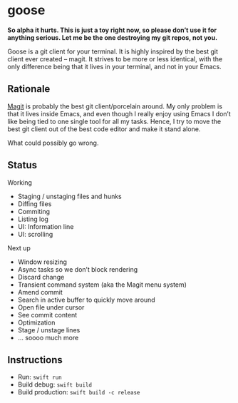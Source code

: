 # goose

**So alpha it hurts. This is just a toy right now, so please don’t use it for anything serious. Let me be the one destroying my
git repos, not you.**

Goose is a git client for your terminal. It is highly inspired by the best git client ever created – magit. It strives to be more
or less identical, with the only difference being that it lives in your terminal, and not in your Emacs.

## Rationale
[Magit](https://magit.vc) is probably the best git client/porcelain around. My only problem is that it lives inside Emacs,
and even though I really enjoy using Emacs I don’t like being tied to one single tool for all my tasks. Hence, I try to move
the best git client out of the best code editor and make it stand alone.

What could possibly go wrong.

## Status

Working
- Staging / unstaging files and hunks
- Diffing files
- Commiting
- Listing log
- UI: Information line
- UI: scrolling

Next up
- Window resizing
- Async tasks so we don’t block rendering
- Discard change
- Transient command system (aka the Magit menu system)
- Amend commit
- Search in active buffer to quickly move around
- Open file under cursor
- See commit content
- Optimization
- Stage / unstage lines
- ... soooo much more

## Instructions

- Run: `swift run`
- Build debug: `swift build`
- Build production: `swift build -c release`
